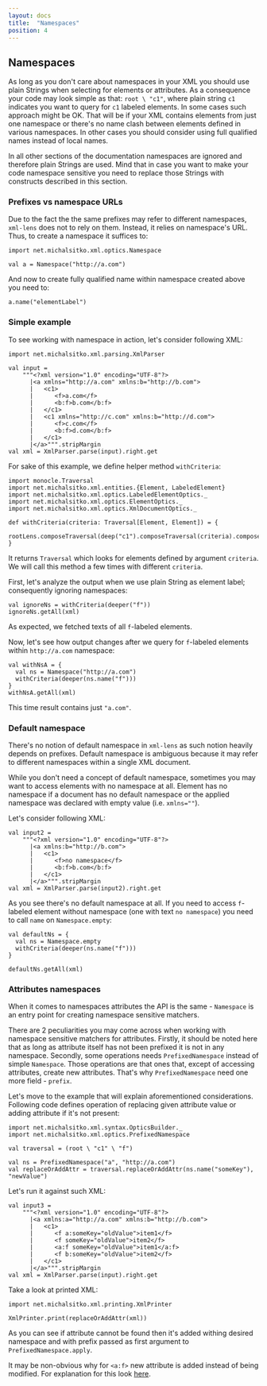 ```yaml
---
layout: docs
title:  "Namespaces"
position: 4
---
```


## Namespaces

As long as you don't care about namespaces in your XML you should use plain Strings when selecting for elements
or attributes. As a consequence your code may look simple as that: `root \ "c1"`, where plain string `c1` indicates you
want to query for `c1` labeled elements. In some cases such approach might be OK. That will be if your XML contains 
elements from just one namespace or there's no name clash between elements defined in various 
namespaces. In other cases you should consider using full qualified names instead of local names.

In all other sections of the documentation namespaces are ignored and therefore plain Strings are used. Mind that in case
you want to make your code namespace sensitive you need to replace those Strings with constructs described in this section.

### Prefixes vs namespace URLs

Due to the fact the the same prefixes may refer to different namespaces, `xml-lens` does not to rely on them. Instead, 
it relies on namespace's URL. Thus, to create a namespace it suffices to:

```tut:book
import net.michalsitko.xml.optics.Namespace

val a = Namespace("http://a.com")
```

And now to create fully qualified name within namespace created above you need to:

```tut:book
a.name("elementLabel")
```

### Simple example

To see working with namespace in action, let's consider following XML:

```tut:silent
import net.michalsitko.xml.parsing.XmlParser

val input =
    """<?xml version="1.0" encoding="UTF-8"?>
      |<a xmlns="http://a.com" xmlns:b="http://b.com">
      |   <c1>
      |      <f>a.com</f>
      |      <b:f>b.com</b:f>
      |   </c1>
      |   <c1 xmlns="http://c.com" xmlns:b="http://d.com">
      |      <f>c.com</f>
      |      <b:f>d.com</b:f>
      |   </c1>
      |</a>""".stripMargin
val xml = XmlParser.parse(input).right.get
```

For sake of this example, we define helper method `withCriteria`:

```tut
import monocle.Traversal
import net.michalsitko.xml.entities.{Element, LabeledElement}
import net.michalsitko.xml.optics.LabeledElementOptics._
import net.michalsitko.xml.optics.ElementOptics._
import net.michalsitko.xml.optics.XmlDocumentOptics._

def withCriteria(criteria: Traversal[Element, Element]) = {
  rootLens.composeTraversal(deep("c1").composeTraversal(criteria).composeOptional(hasTextOnly))
}
```

It returns `Traversal` which looks for elements defined by argument `criteria`. We will call this method a few times 
with different `criteria`.

First, let's analyze the output when we use plain String as element label; consequently ignoring namespaces:

```tut:book
val ignoreNs = withCriteria(deeper("f"))
ignoreNs.getAll(xml)
```

As expected, we fetched texts of all `f`-labeled elements.

Now, let's see how output changes after we query for `f`-labeled elements within `http://a.com` namespace:
 
```tut:book
val withNsA = {
  val ns = Namespace("http://a.com")
  withCriteria(deeper(ns.name("f")))
}
withNsA.getAll(xml)
```

This time result contains just `"a.com"`.

### Default namespace

There's no notion of default namespace in `xml-lens` as such notion heavily depends on prefixes. Default namespace is 
ambiguous because it may refer to different namespaces within a single XML document.

While you don't need a concept of default namespace, sometimes you may want to access elements with no namespace at all.
Element has no namespace if a document has no default namespace or the applied namespace was declared with empty value 
(i.e. `xmlns=""`).

Let's consider following XML:

```tut:silent
val input2 =
    """<?xml version="1.0" encoding="UTF-8"?>
      |<a xmlns:b="http://b.com">
      |   <c1>
      |      <f>no namespace</f>
      |      <b:f>b.com</b:f>
      |   </c1>
      |</a>""".stripMargin
val xml = XmlParser.parse(input2).right.get
```

As you see there's no default namespace at all. If you need to access `f`-labeled element without namespace (one with 
text `no namespace`) you need to call `name` on `Namespace.empty`:

```tut:book
val defaultNs = {
  val ns = Namespace.empty
  withCriteria(deeper(ns.name("f")))
}

defaultNs.getAll(xml)
```

### Attributes namespaces

When it comes to namespaces attributes the API is the same - `Namespace` is an entry point for creating namespace 
sensitive matchers.

There are 2 peculiarities you may come across when working with namespace sensitive matchers for attributes. 
Firstly, it should be noted here that as long as attribute itself has not been prefixed it is not in any namespace.
Secondly, some operations needs `PrefixedNamespace` instead of simple `Namespace`. Those operations are
that ones that, except of accessing attributes, create new attributes. That's why `PrefixedNamespace` need one more field - 
`prefix`.

Let's move to the example that will explain aforementioned considerations. Following code defines operation of replacing
given attribute value or adding attribute if it's not present: 

```tut:silent
import net.michalsitko.xml.syntax.OpticsBuilder._
import net.michalsitko.xml.optics.PrefixedNamespace

val traversal = (root \ "c1" \ "f")

val ns = PrefixedNamespace("a", "http://a.com")
val replaceOrAddAttr = traversal.replaceOrAddAttr(ns.name("someKey"), "newValue")
```

Let's run it against such XML:

```tut:silent
val input3 =
    """<?xml version="1.0" encoding="UTF-8"?>
      |<a xmlns:a="http://a.com" xmlns:b="http://b.com">
      |   <c1>
      |      <f a:someKey="oldValue">item1</f>
      |      <f someKey="oldValue">item2</f>
      |      <a:f someKey="oldValue">item1</a:f>
      |      <f b:someKey="oldValue">item2</f>
      |   </c1>
      |</a>""".stripMargin
val xml = XmlParser.parse(input).right.get
```

Take a look at printed XML:

```tut:book
import net.michalsitko.xml.printing.XmlPrinter

XmlPrinter.print(replaceOrAddAttr(xml))
```

As you can see if attribute cannot be found then it's added withing desired namespace and with prefix passed as
first argument to `PrefixedNamespace.apply`.

It may be non-obvious why for `<a:f>` new attribute is added instead of being modified. For explanation for this 
look [here](https://stackoverflow.com/questions/41561/xml-namespaces-and-attributes).
